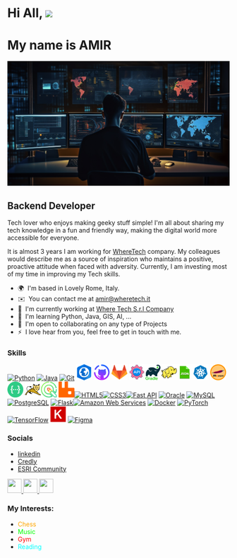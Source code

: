 
Hi All, ![](https://user-images.githubusercontent.com/18350557/176309783-0785949b-9127-417c-8b55-ab5a4333674e.gif)
============================================================================================================================
# My name is AMIR

<img src="https://github.com/AmirSarrafzadeh/AmirSarrafzadeh/blob/main/Icons/f1.png?raw=true" alt="Photo">

Backend Developer
-----------------

Tech lover who enjoys making geeky stuff simple! I'm all about sharing my tech knowledge in a fun and friendly way, making the digital world more accessible for everyone.

It is almost 3 years I am working for <a href="https://wheretech.it/">WhereTech</a> company. My colleagues would describe me as a source of inspiration who maintains a positive, proactive attitude when faced with adversity. Currently, I am investing most of my time in improving my Tech skills.

* 🌍  I'm based in Lovely Rome, Italy.
* ✉️  You can contact me at [amir@wheretech.it](mailto:amir@wheretech.it)
* 🚀  I'm currently working at [Where Tech S.r.l Company](http://wheretech.it/)
* 🧠  I'm learning Python, Java, GIS, AI, ...
* 🤝  I'm open to collaborating on any type of Projects
* ⚡  I love hear from you, feel free to get in touch with me.

### Skills

<p align="left">
<a href="https://www.python.org/" target="_blank" rel="noreferrer"><img src="https://raw.githubusercontent.com/danielcranney/readme-generator/main/public/icons/skills/python-colored.svg" width="36" height="36" alt="Python" /></a> <a href="https://www.oracle.com/java/" target="_blank" rel="noreferrer"><img src="https://raw.githubusercontent.com/danielcranney/readme-generator/main/public/icons/skills/java-colored.svg" width="36" height="36" alt="Java" /></a> <a href="https://git-scm.com/" target="_blank" rel="noreferrer"><img src="https://raw.githubusercontent.com/danielcranney/readme-generator/main/public/icons/skills/git-colored.svg" width="36" height="36" alt="Git" /></a> <a href="https://www.arcgis.com/index.html" target="_blank" rel="noreferrer"><img src="https://github.com/AmirSarrafzadeh/AmirSarrafzadeh/blob/main/Icons/arcgis-pro.svg?raw=true" width="36" height="36" alt="ArcGIS" /></a> <a href="https://github.com/" target="_blank" rel="noreferrer"><img src="https://github.com/AmirSarrafzadeh/AmirSarrafzadeh/blob/main/Icons/Github.svg?raw=true" width="36" height="36" alt="Github" /></a> <a href="https://about.gitlab.com/" target="_blank" rel="noreferrer"><img src="https://github.com/AmirSarrafzadeh/AmirSarrafzadeh/blob/main/Icons/Gitlab.png?raw=true" width="36" height="36" alt="Gitlab" /></a> <a href="https://restfulapi.net/" target="_blank" rel="noreferrer"><img src="https://github.com/AmirSarrafzadeh/AmirSarrafzadeh/blob/main/Icons/Rest_api.png?raw=true" width="36" height="36" alt="Rest API" /></a><a href="https://gradle.org/" target="_blank" rel="noreferrer"><img src="https://github.com/AmirSarrafzadeh/AmirSarrafzadeh/blob/main/Icons/gradle.png?raw=true" width="36" height="36" alt="Gradle" /></a><a href="https://hadoop.apache.org/" target="_blank" rel="noreferrer"><img src="https://github.com/AmirSarrafzadeh/AmirSarrafzadeh/blob/main/Icons/hadoop.png?raw=true" width="36" height="36" alt="Hadoop" /></a><a href="https://www.json.org/json-en.html" target="_blank" rel="noreferrer"><img src="https://github.com/AmirSarrafzadeh/AmirSarrafzadeh/blob/main/Icons/json.png?raw=true" width="36" height="36" alt="Json" /></a><a href="https://kubernetes.io/" target="_blank" rel="noreferrer"><img src="https://github.com/AmirSarrafzadeh/AmirSarrafzadeh/blob/main/Icons/kubernetes.png?raw=true" width="36" height="36" alt="Kubernetes" /></a>
<a href="https://maven.apache.org/" target="_blank" rel="noreferrer"><img src="https://github.com/AmirSarrafzadeh/AmirSarrafzadeh/blob/main/Icons/maven.png?raw=true" width="36" height="36" alt="Maven" /></a>
<a href="https://swagger.io/" target="_blank" rel="noreferrer"><img src="https://github.com/AmirSarrafzadeh/AmirSarrafzadeh/blob/main/Icons/swagger.png?raw=true" width="36" height="36" alt="Swagger" /></a>
<a href="https://tomcat.apache.org/" target="_blank" rel="noreferrer"><img src="https://github.com/AmirSarrafzadeh/AmirSarrafzadeh/blob/main/Icons/tomcat.png?raw=true" width="36" height="36" alt="Tomcat" /></a><a href="https://qgis.org/en/site/" target="_blank" rel="noreferrer"><img src="https://github.com/AmirSarrafzadeh/AmirSarrafzadeh/blob/main/Icons/qgis.svg?raw=true" width="36" height="36" alt="QGIS" /></a>
<a href="https://rabbitmq.com/" target="_blank" rel="noreferrer"><img src="https://github.com/AmirSarrafzadeh/AmirSarrafzadeh/blob/main/Icons/rabbitmq.svg?raw=true" width="36" height="36" alt="Maven" /></a><a href="https://developer.mozilla.org/en-US/docs/Glossary/HTML5" target="_blank" rel="noreferrer"><img src="https://raw.githubusercontent.com/danielcranney/readme-generator/main/public/icons/skills/html5-colored.svg" width="36" height="36" alt="HTML5" /></a><a href="https://www.w3.org/TR/CSS/#css" target="_blank" rel="noreferrer"><img src="https://raw.githubusercontent.com/danielcranney/readme-generator/main/public/icons/skills/css3-colored.svg" width="36" height="36" alt="CSS3" /></a><a href="https://fastapi.tiangolo.com/" target="_blank" rel="noreferrer"><img src="https://raw.githubusercontent.com/danielcranney/readme-generator/main/public/icons/skills/fastapi-colored.svg" width="36" height="36" alt="Fast API" /></a> <a href="https://www.oracle.com/uk/index.html" target="_blank" rel="noreferrer"><img src="https://raw.githubusercontent.com/danielcranney/readme-generator/main/public/icons/skills/oracle-colored.svg" width="36" height="36" alt="Oracle" /></a> <a href="https://www.mysql.com/" target="_blank" rel="noreferrer"><img src="https://raw.githubusercontent.com/danielcranney/readme-generator/main/public/icons/skills/mysql-colored.svg" width="36" height="36" alt="MySQL" /></a> <a href="https://www.postgresql.org/" target="_blank" rel="noreferrer"><img src="https://raw.githubusercontent.com/danielcranney/readme-generator/main/public/icons/skills/postgresql-colored.svg" width="36" height="36" alt="PostgreSQL" /></a> <a href="https://flask.palletsprojects.com/en/2.0.x/" target="_blank" rel="noreferrer"><img src="https://raw.githubusercontent.com/danielcranney/readme-generator/main/public/icons/skills/flask-colored-dark.svg" width="36" height="36" alt="Flask" /></a><a href="https://aws.amazon.com" target="_blank" rel="noreferrer"><img src="https://raw.githubusercontent.com/danielcranney/readme-generator/main/public/icons/skills/aws-colored-dark.svg" width="36" height="36" alt="Amazon Web Services" /></a> <a href="https://www.docker.com/" target="_blank" rel="noreferrer"><img src="https://raw.githubusercontent.com/danielcranney/readme-generator/main/public/icons/skills/docker-colored.svg" width="36" height="36" alt="Docker" /></a> <a href="https://pytorch.org/" target="_blank" rel="noreferrer"><img src="https://raw.githubusercontent.com/danielcranney/readme-generator/main/public/icons/skills/pytorch-colored.svg" width="36" height="36" alt="PyTorch" /></a> <a href="https://www.tensorflow.org/" target="_blank" rel="noreferrer"><img src="https://raw.githubusercontent.com/danielcranney/readme-generator/main/public/icons/skills/tensorflow-colored.svg" width="36" height="36" alt="TensorFlow" /></a>
<a href="https://keras.io/" target="_blank" rel="noreferrer"><img src="https://github.com/AmirSarrafzadeh/AmirSarrafzadeh/blob/main/Icons/Keras.svg?raw=true" width="36" height="36" alt="Keras" /></a> 
<a href="https://www.figma.com/" target="_blank" rel="noreferrer"><img src="https://raw.githubusercontent.com/danielcranney/readme-generator/main/public/icons/skills/figma-colored.svg" width="36" height="36" alt="Figma" /></a>
</p>


### Socials
- <a href="https://www.linkedin.com/in/amir-sarrafzadeh/">linkedin</a> 
- <a href= "https://www.credly.com/users/amir-sarrafzadeh-arasi/badges"> Credly</a>
- <a href="https://community.esri.com/t5/user/viewprofilepage/user-id/485161">ESRI Community</a>

<p align="left"> <a href="https://www.facebook.com/amir.sarafzadeh/" target="_blank" rel="noreferrer"> <picture> <source media="(prefers-color-scheme: dark)" srcset="https://raw.githubusercontent.com/danielcranney/readme-generator/main/public/icons/socials/facebook-dark.svg" /> <source media="(prefers-color-scheme: light)" srcset="https://raw.githubusercontent.com/danielcranney/readme-generator/main/public/icons/socials/facebook.svg" /> <img src="https://raw.githubusercontent.com/danielcranney/readme-generator/main/public/icons/socials/facebook.svg" width="32" height="32" /> </picture> </a> <a href="https://www.github.com/AmirSarrafzadeh" target="_blank" rel="noreferrer"> <picture> <source media="(prefers-color-scheme: dark)" srcset="https://raw.githubusercontent.com/danielcranney/readme-generator/main/public/icons/socials/github-dark.svg" /> <source media="(prefers-color-scheme: light)" srcset="https://raw.githubusercontent.com/danielcranney/readme-generator/main/public/icons/socials/github.svg" /> <img src="https://raw.githubusercontent.com/danielcranney/readme-generator/main/public/icons/socials/github.svg" width="32" height="32" /> </picture> </a> <a href="https://www.linkedin.com/in/amir-sarrafzadeh/" target="_blank" rel="noreferrer"> <picture> <source media="(prefers-color-scheme: dark)" srcset="https://raw.githubusercontent.com/danielcranney/readme-generator/main/public/icons/socials/linkedin-dark.svg" /> <source media="(prefers-color-scheme: light)" srcset="https://raw.githubusercontent.com/danielcranney/readme-generator/main/public/icons/socials/linkedin.svg" /> <img src="https://raw.githubusercontent.com/danielcranney/readme-generator/main/public/icons/socials/linkedin.svg" width="32" height="32" /> </picture> </a></p>

### My Interests:
- <span style="color: orange">Chess</span>
- <span style="color: lime">Music</span>
- <span style="color: red">Gym</span>
- <span style="color: aqua">Reading</span>


